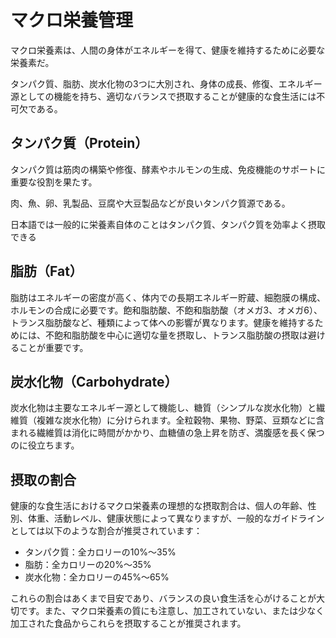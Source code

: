# マクロ栄養管理
マクロ栄養素は、人間の身体がエネルギーを得て、健康を維持するために必要な栄養素だ。

タンパク質、脂肪、炭水化物の3つに大別され、身体の成長、修復、エネルギー源としての機能を持ち、適切なバランスで摂取することが健康的な食生活には不可欠である。

## タンパク質（Protein）

タンパク質は筋肉の構築や修復、酵素やホルモンの生成、免疫機能のサポートに重要な役割を果たす。

肉、魚、卵、乳製品、豆腐や大豆製品などが良いタンパク質源である。

日本語では一般的に栄養素自体のことはタンパク質、タンパク質を効率よく摂取できる

## 脂肪（Fat）

脂肪はエネルギーの密度が高く、体内での長期エネルギー貯蔵、細胞膜の構成、ホルモンの合成に必要です。飽和脂肪酸、不飽和脂肪酸（オメガ3、オメガ6）、トランス脂肪酸など、種類によって体への影響が異なります。健康を維持するためには、不飽和脂肪酸を中心に適切な量を摂取し、トランス脂肪酸の摂取は避けることが重要です。

## 炭水化物（Carbohydrate）

炭水化物は主要なエネルギー源として機能し、糖質（シンプルな炭水化物）と繊維質（複雑な炭水化物）に分けられます。全粒穀物、果物、野菜、豆類などに含まれる繊維質は消化に時間がかかり、血糖値の急上昇を防ぎ、満腹感を長く保つのに役立ちます。

## 摂取の割合

健康的な食生活におけるマクロ栄養素の理想的な摂取割合は、個人の年齢、性別、体重、活動レベル、健康状態によって異なりますが、一般的なガイドラインとしては以下のような割合が推奨されています：

- タンパク質：全カロリーの10%～35%
- 脂肪：全カロリーの20%～35%
- 炭水化物：全カロリーの45%～65%

これらの割合はあくまで目安であり、バランスの良い食生活を心がけることが大切です。また、マクロ栄養素の質にも注意し、加工されていない、または少なく加工された食品からこれらを摂取することが推奨されます。